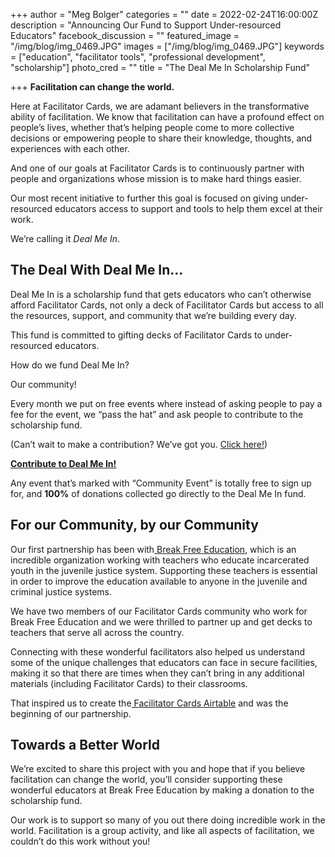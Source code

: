 +++
author = "Meg Bolger"
categories = ""
date = 2022-02-24T16:00:00Z
description = "Announcing Our Fund to Support Under-resourced Educators"
facebook_discussion = ""
featured_image = "/img/blog/img_0469.JPG"
images = ["/img/blog/img_0469.JPG"]
keywords = ["education", "facilitator tools", "professional development", "scholarship"]
photo_cred = ""
title = "The Deal Me In Scholarship Fund"

+++
**Facilitation can change the world.**

Here at Facilitator Cards, we are adamant believers in the transformative ability of facilitation. We know that facilitation can have a profound effect on people’s lives, whether that’s helping people come to more collective decisions or empowering people to share their knowledge, thoughts, and experiences with each other.

And one of our goals at Facilitator Cards is to continuously partner with people and organizations whose mission is to make hard things easier.

Our most recent initiative to further this goal is focused on giving under-resourced educators access to support and tools to help them excel at their work.

We’re calling it _Deal Me In_.

## The Deal With Deal Me In...

Deal Me In is a scholarship fund that gets educators who can’t otherwise afford Facilitator Cards, not only a deck of Facilitator Cards but access to all the resources, support, and community that we’re building every day.

This fund is committed to gifting decks of Facilitator Cards to under-resourced educators.

How do we fund Deal Me In?

Our community!

Every month we put on free events where instead of asking people to pay a fee for the event, we “pass the hat” and ask people to contribute to the scholarship fund.

(Can’t wait to make a contribution? We’ve got you. [Click here!](https://facilitatorcards.ck.page/products/deal-me-in-scholarship-fund))

[**Contribute to Deal Me In!**](https://facilitatorcards.ck.page/products/deal-me-in-scholarship-fund)

Any event that’s marked with “Community Event” is totally free to sign up for, and **100%** of donations collected go directly to the Deal Me In fund.

## For our Community, by our Community

Our first partnership has been with[ Break Free Education](https://www.breakfree-ed.org/), which is an incredible organization working with teachers who educate incarcerated youth in the juvenile justice system. Supporting these teachers is essential in order to improve the education available to anyone in the juvenile and criminal justice systems.

We have two members of our Facilitator Cards community who work for Break Free Education and we were thrilled to partner up and get decks to teachers that serve all across the country.

Connecting with these wonderful facilitators also helped us understand some of the unique challenges that educators can face in secure facilities, making it so that there are times when they can’t bring in any additional materials (including Facilitator Cards) to their classrooms.

That inspired us to create the[ Facilitator Cards Airtable](https://airtable.com/shr8WMouPtK0l2yVK/tblNmC8JOmxwiR8sU) and was the beginning of our partnership.

## Towards a Better World

We’re excited to share this project with you and hope that if you believe facilitation can change the world, you’ll consider supporting these wonderful educators at Break Free Education by making a donation to the scholarship fund.

Our work is to support so many of you out there doing incredible work in the world. Facilitation is a group activity, and like all aspects of facilitation, we couldn’t do this work without you!